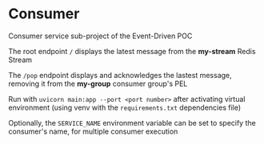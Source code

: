 # Consumer

Consumer service sub-project of the Event-Driven POC

The root endpoint `/` displays the latest message from the **my-stream** Redis Stream

The `/pop` endpoint displays and acknowledges the lastest message, removing it from the **my-group** consumer group's PEL

Run with `uvicorn main:app --port <port number>` after activating virtual environment (using venv with the `requirements.txt` dependencies file)

Optionally, the `SERVICE_NAME` environment variable can be set to specify the consumer's name, for multiple consumer execution